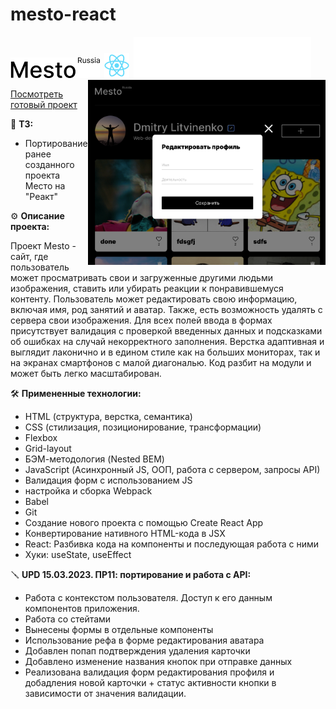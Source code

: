 # mesto-react

![logo_white](src/images/logo/logo_black.png)&ensp;<img src="https://github.com/devicons/devicon/blob/master/icons/react/react-original.svg" width="40px">&ensp;![logo_black](src/images/logo/logo.svg)
<img src="https://github.com/ds-sev/mesto-react/blob/main/src/images/mesto-react_preview.png" width="380px" align="right">


[Посмотреть готовый проект](https://ds-sev.github.io/mesto-react/)

📝 **ТЗ:**

* Портирование ранее созданного проекта Место на "Реакт"

⚙️ **Описание проекта:**

Проект Mesto - сайт, где пользователь может просматривать свои и загруженные другими людьми изображения, ставить или
убирать реакции к понравившемуся контенту. Пользователь может редактировать свою информацию, включая имя, род занятий
и аватар. Также, есть возможность удалять с сервера свои изображения. Для всех полей ввода в формах присутствует
валидация с проверкой введенных данных и подсказками об ошибках на случай некорректного заполнения. Верстка адаптивная
и выглядит лаконично и в едином стиле как на больших мониторах, так и на экранах смартфонов с малой диагональю. Код разбит на модули
и может быть легко масштабирован.

🛠️ **Примененные технологии:**

* HTML (структура, верстка, семантика)
* CSS (стилизация, позиционирование, трансформации)
* Flexbox
* Grid-layout
* БЭМ-методология (Nested BEM)
* JavaScript (Асинхронный JS, ООП, работа с сервером, запросы API)
* Валидация форм с использованием JS
* настройка и сборка Webpack
* Babel
* Git
* Создание нового проекта с помощью Create React App
* Конвертирование нативного HTML-кода в JSX
* React: Разбивка кода на компоненты и последующая работа с ними
* Хуки: useState, useEffect

🪛 **UPD 15.03.2023. ПР11: портирование и работа с API:**
* Работа с контекстом пользователя. Доступ к его данным компонентов приложения.
* Работа со стейтами
* Вынесены формы в отдельные компоненты
* Использование рефа в форме редактирования аватара
* Добавлен попап подтверждения удаления карточки
* Добавлено изменение названия кнопок при отправке данных
* Реализована валидация форм редактирования профиля и добадления новой карточки + статус активности кнопки в зависимости от значения валидации.




